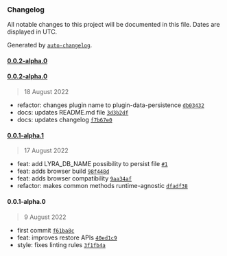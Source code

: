 ### Changelog

All notable changes to this project will be documented in this file. Dates are displayed in UTC.

Generated by [`auto-changelog`](https://github.com/CookPete/auto-changelog).

#### [0.0.2-alpha.0](https://github.com/LyraSearch/plugin-disk-persistence/compare/0.0.2-alpha.0...0.0.2-alpha.0)

#### [0.0.2-alpha.0](https://github.com/LyraSearch/plugin-disk-persistence/compare/0.0.1-alpha.1...0.0.2-alpha.0)

> 18 August 2022

- refactor: changes plugin name to plugin-data-persistence [`db03432`](https://github.com/LyraSearch/plugin-disk-persistence/commit/db034325486f8638eaa34cace8aaedc5b447209d)
- docs: updates README.md file [`3d3b2df`](https://github.com/LyraSearch/plugin-disk-persistence/commit/3d3b2df8f3d82937d00bfeaad2ca32f0bb5daa0e)
- docs: updates changelog [`f7b67e0`](https://github.com/LyraSearch/plugin-disk-persistence/commit/f7b67e01940b24b27b4dca7be4e82bf34f7c03d1)

#### [0.0.1-alpha.1](https://github.com/LyraSearch/plugin-disk-persistence/compare/0.0.1-alpha.0...0.0.1-alpha.1)

> 17 August 2022

- feat: add LYRA_DB_NAME possibility to persist file [`#1`](https://github.com/LyraSearch/plugin-disk-persistence/pull/1)
- feat: adds browser build [`98f448d`](https://github.com/LyraSearch/plugin-disk-persistence/commit/98f448dd6d17d03e11c47dca0fdcee83320822c7)
- feat: adds browser compatibility [`9aa34af`](https://github.com/LyraSearch/plugin-disk-persistence/commit/9aa34af50b1b225c102d30630aa974f6a2ad2a5a)
- refactor: makes common methods runtime-agnostic [`dfadf38`](https://github.com/LyraSearch/plugin-disk-persistence/commit/dfadf38eb8d3f108b3c6d8729d80e044cfe3d3c4)

#### 0.0.1-alpha.0

> 9 August 2022

- first commit [`f61ba8c`](https://github.com/LyraSearch/plugin-disk-persistence/commit/f61ba8cf6eba9bf8ed9261abc9e4a2df5d0ec4f1)
- feat: improves restore APIs [`40ed1c9`](https://github.com/LyraSearch/plugin-disk-persistence/commit/40ed1c91fd4880d762db1132962cf3a30792ca44)
- style: fixes linting rules [`3f1fb4a`](https://github.com/LyraSearch/plugin-disk-persistence/commit/3f1fb4a0bec596132a6f2865ca0adeeb9d501976)
